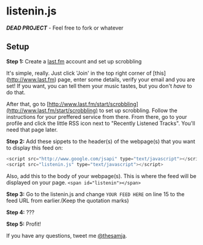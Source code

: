 # listenin.js
***DEAD PROJECT*** - Feel free to fork or whatever

## Setup
**Step 1:** Create a [last.fm](http://www.last.fm) account and set up scrobbling

It's simple, really. Just click 'Join' in the top right corner of [this] (http://www.last.fm) page, enter some details, verify your email and you are set! If you want, you can tell them your music tastes, but you don't *have* to do that.

After that, go to [http://www.last.fm/start/scrobbling](http://www.last.fm/start/scrobbling) to set up scrobbling. Follow the instructions for your preffered service from there. From there, go to your profile and click the little RSS icon next to "Recently Listened Tracks". You'll need that page later.

**Step 2:** Add these sippets to the header(s) of the webpage(s) that you want to display this feed on: 
```javascript
<script src="http://www.google.com/jsapi" type="text/javascript"></script>
<script src="listenin.js" type="text/javascript"></script>
```
Also, add this to the body of your webpage(s). This is where the feed will be displayed on your page.
```<span id="listenin"></span>```

**Step 3:** Go to the listenin.js and change ```YOUR FEED HERE``` on line 15 to the feed URL from earlier.(Keep the quotation marks)

**Step 4:** ???

**Step 5:** Profit!

If you have any questions, tweet me [@thesamja](twitter.com/thesamja). 

